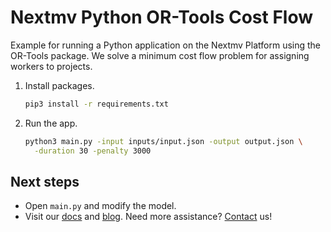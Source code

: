 # Nextmv Python OR-Tools Cost Flow

Example for running a Python application on the Nextmv Platform using the
OR-Tools package. We solve a minimum cost flow problem for assigning workers to
projects.

1. Install packages.

    ```bash
    pip3 install -r requirements.txt
    ```

1. Run the app.

    ```bash
    python3 main.py -input inputs/input.json -output output.json \
      -duration 30 -penalty 3000
    ```

## Next steps

* Open `main.py` and modify the model.
* Visit our [docs][docs] and [blog][blog]. Need more assistance?
  [Contact][contact] us!

[docs]: https://docs.nextmv.io
[blog]: https://www.nextmv.io/blog
[contact]: https://www.nextmv.io/contact
